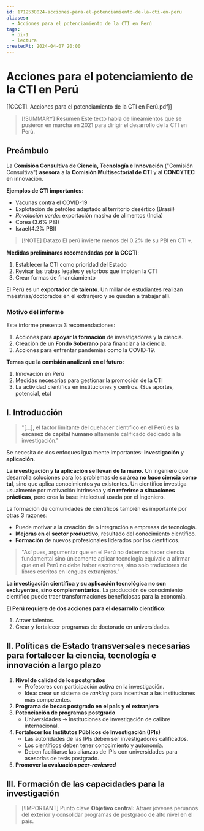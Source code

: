 ```yaml
---
id: 1712538024-acciones-para-el-potenciamiento-de-la-cti-en-peru
aliases:
  - Acciones para el potenciamiento de la CTI en Perú
tags:
  - pi-1
  - lectura
createdAt: 2024-04-07 20:00
---
```


# Acciones para el potenciamiento de la CTI en Perú

[[CCCTI. Acciones para el potenciamiento de la CTI en Perú.pdf]]

> [!SUMMARY] Resumen
> Este texto habla de lineamientos que se pusieron en marcha en 2021 para dirigir el desarrollo de la CTI en Perú.

## Preámbulo

La **Comisión Consultiva de Ciencia, Tecnología e Innovación** ("Comisión Consultiva") **asesora** a la **Comisión Multisectorial de CTI** y al **CONCYTEC** en innovación.

**Ejemplos de CTI importantes**:

- Vacunas contra el COVID-19
- Explotación de petróleo adaptado al territorio desértico (Brasil)
- *Revolución verde*: exportación masiva de alimentos (India)
- Corea (3.6% PBI)
- Israel(4.2% PBI)

> [!NOTE] Datazo
> El perú invierte menos del 0.2% de su PBI en CTI 💀.

**Medidas preliminares recomendadas por la CCCTI**:

1. Establecer la CTI como prioridad del Estado
2. Revisar las trabas legales y estorbos que impiden la CTI
3. Crear formas de financiamiento

El Perú es un **exportador de talento**. Un millar de estudiantes realizan maestrías/doctorados en el extranjero y se quedan a trabajar allí.

### Motivo del informe

Este informe presenta 3 recomendaciones:

1. Acciones para **apoyar la formación** de investigadores y la ciencia.
2. Creación de un **Fondo Soberano** para financiar a la ciencia.
3. Acciones para enfrentar pandemias como la COVID-19.

**Temas que la comisión analizará en el futuro:**

1. Innovación en Perú
2. Medidas necesarias para gestionar la promoción de la CTI
3. La actividad científica en instituciones y centros. (Sus aportes, potencial, etc)

## I. Introducción

> "\[...\], el factor limitante del quehacer científico en el Perú es la **escasez de capital humano** altamente calificado dedicado a la investigación."

Se necesita de dos enfoques igualmente importantes: **investigación** y **aplicación**.

**La investigación y la aplicación se llevan de la mano.** Un ingeniero que desarrolla soluciones para los problemas de su área **no *hace* ciencia como tal**, sino que aplica conocimientos ya existentes. Un científico investiga usualmente por motivación intrínseca y **sin referirse a situaciones prácticas**, pero crea la base intelectual usada por el ingeniero.

La formación de comunidades de científicos también es importante por otras 3 razones:

- Puede motivar a la creación de o integración a empresas de tecnología.
- **Mejoras en el sector productivo**, resultado del conocimiento científico.
- **Formación** de nuevos profesionales liderados por los científicos.

> "Así pues, argumentar que en el Perú no debemos hacer ciencia fundamental sino únicamente aplicar tecnología equivale a afirmar que en el Perú no debe haber escritores, sino solo traductores de libros escritos en lenguas extranjeras."

**La investigación científica y su aplicación tecnológica no son excluyentes, sino complementarios.** La producción de conocimiento científico puede traer transformaciones beneficiosas para la economía.

**El Perú requiere de dos acciones para el desarrollo científico:**

1. Atraer talentos.
2. Crear y fortalecer programas de doctorado en universidades.

## II. Políticas de Estado transversales necesarias para fortalecer la ciencia, tecnología e innovación a largo plazo

1. **Nivel de calidad de los postgrados**
   - Profesores con participación activa en la investigación.
   - Idea: crear un sistema de *ranking* para incentivar a las instituciones más competentes.
2. **Programa de becas postgrado en el país y el extranjero**
3. **Potenciación de programas postgrado**
   - Universidades $\to$ instituciones de investigación de calibre internacional.
4. **Fortalecer los Institutos Públicos de Investigación (IPIs)**
   - Las autoridades de las IPIs deben ser investigadores calificados.
   - Los científicos deben tener conocimiento y autonomía.
   - Deben facilitarse las alianzas de IPIs con universidades para asesorías de tesis postgrado.
5. **Promover la evaluación *peer-reviewed***

## III. Formación de las capacidades para la investigación

> [!IMPORTANT] Punto clave
> **Objetivo central:** Atraer jóvenes peruanos del exterior y consolidar programas de postgrado de alto nivel en el país.
